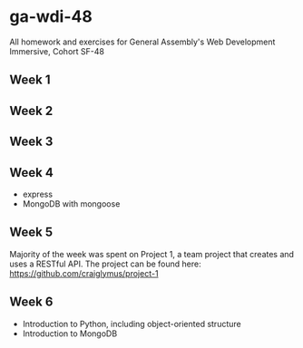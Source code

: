 # ga-wdi-48
All homework and exercises for General Assembly's Web Development Immersive, Cohort SF-48

## Week 1


## Week 2


## Week 3


## Week 4
- express
- MongoDB with mongoose

## Week 5
Majority of the week was spent on Project 1, a team project that creates and uses a RESTful API. The project can be found here: https://github.com/craiglymus/project-1

## Week 6
- Introduction to Python, including object-oriented structure
- Introduction to MongoDB
